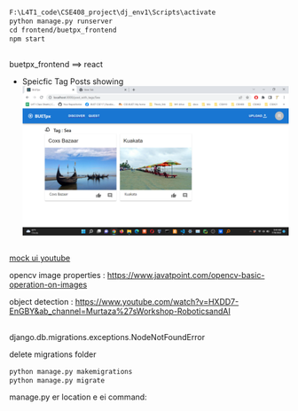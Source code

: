 ##
```
F:\L4T1_code\CSE408_project\dj_env1\Scripts\activate
python manage.py runserver 
cd frontend/buetpx_frontend
npm start
```


##
buetpx_frontend ==> react 

* Speicfic Tag Posts showing 
![](img/Screenshot%20(354).png)

##

[mock ui youtube](https://www.youtube.com/watch?v=tKzSnjWPtEw&t=1733s&ab_channel=AnthonySistilli)

opencv image properties : https://www.javatpoint.com/opencv-basic-operation-on-images 

object detection : https://www.youtube.com/watch?v=HXDD7-EnGBY&ab_channel=Murtaza%27sWorkshop-RoboticsandAI 



##
django.db.migrations.exceptions.NodeNotFoundError

delete migrations folder 
```
python manage.py makemigrations
python manage.py migrate
```
manage.py er location e ei command: 


